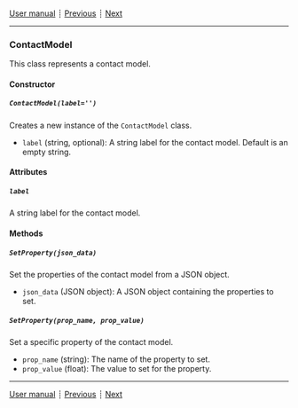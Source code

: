 ###

[User manual](user_manual.md)
┊ [Previous](cfddem_simulation.md)
┊ [Next](ref_domain.md)

-------

### ContactModel

This class represents a contact model.

#### Constructor

##### `ContactModel(label='')`

Creates a new instance of the `ContactModel` class.

- `label` (string, optional): A string label for the contact model. Default is an empty string.

#### Attributes

##### `label`

A string label for the contact model.

#### Methods

##### `SetProperty(json_data)`

Set the properties of the contact model from a JSON object.

- `json_data` (JSON object): A JSON object containing the properties to set.

##### `SetProperty(prop_name, prop_value)`

Set a specific property of the contact model.

- `prop_name` (string): The name of the property to set.
- `prop_value` (float): The value to set for the property.

-------

[User manual](user_manual.md)
┊ [Previous](cfddem_simulation.md)
┊ [Next](ref_domain.md)